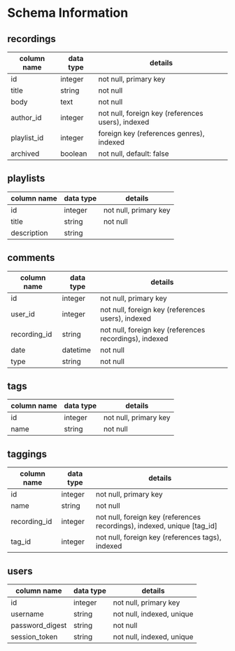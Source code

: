 # Schema Information

## recordings
column name | data type | details
------------|-----------|-----------------------
id          | integer   | not null, primary key
title       | string    | not null
body        | text      | not null
author_id   | integer   | not null, foreign key (references users), indexed
playlist_id | integer   | foreign key (references genres), indexed
archived    | boolean   | not null, default: false

## playlists
column name | data type | details
------------|-----------|-----------------------
id          | integer   | not null, primary key
title       | string    | not null
description | string    |

## comments
column name | data type | details
------------|-----------|-----------------------
id          | integer   | not null, primary key
user_id     | integer   | not null, foreign key (references users), indexed
recording_id| string    | not null, foreign key (references recordings), indexed
date        | datetime  | not null
type        | string    | not null

## tags
column name | data type | details
------------|-----------|-----------------------
id          | integer   | not null, primary key
name        | string    | not null

## taggings
column name | data type | details
------------|-----------|-----------------------
id          | integer   | not null, primary key
name        | string    | not null
recording_id| integer   | not null, foreign key (references recordings), indexed, unique [tag_id]
tag_id      | integer   | not null, foreign key (references tags), indexed

## users
column name     | data type | details
----------------|-----------|-----------------------
id              | integer   | not null, primary key
username        | string    | not null, indexed, unique
password_digest | string    | not null
session_token   | string    | not null, indexed, unique
